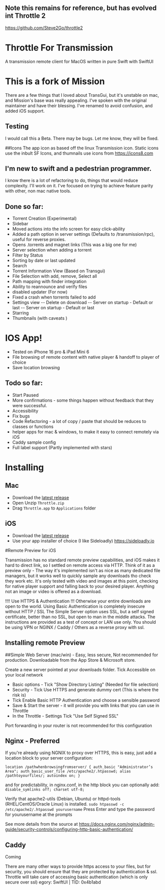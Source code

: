 ## Note this remains for reference, but has evolved int Throttle 2
https://github.com/Steve2Go/throttle2

# Throttle For Transmission

A transmission remote client for MacOS written in pure Swift with SwiftUI

# This is a fork of Mission

There are a few things that I loved about TransGui, but it's unstable on mac, and Mission's base was really appealing. I've spoken with the original maintainer and have their blessing.
I've renamed to avoid confusion, and added iOS support.

## Testing
I would call this a Beta. There may be bugs. Let me know, they will be fixed.

##Icons
The app icon as based off the linux Transmission icon.
Static icons use the inbult SF Icons, and thumnails use icons from https://icons8.com


## I'm new to swift and a pedestrian programmer.
I know there is a lot of refactoring to do, things that would reduce complexity. I'll work on it. I've focused on trying to achieve feature parity with other, non mac native tools.

## Done so far:
- Torrent Creation (Experimental)
- Sidebar
- Moved actions into the info screen for easy click-ability
- Added a path option in server settings (Defaults to /transmission/rpc), useful for reverse proxies.
- Opens .torrents and magnet links (This was a big one for me)
- Server selection when adding a torrent
- Filter by Status
- Sorting by date or last updated
- Search
- Torrent Information View (Based on Transgui)
- File Selection with add, remove, Select all
- Path mapping with finder integration
- Ability to reannounce and verify files
- disabled updater (For now)
- Fixed a crash when torrents failed to add
- Settings view
-- Delete on download
-- Server on startup - Default or last
-- Server on startup - Default or last
- Starring 
- Thumbnails (with caveats )
# IOS App!
- Tested on iPhone 16 pro & iPad Mini 6
- File browsing of remote content with native player & handoff to player of choice
- Save location browsing

## Todo so far:
- Start Paused
- More confirmations - some things happen without feedback that they were successful.
- Accessibility
- Fix bugs
- Code Refactoring - a lot of copy / paste that should be reduces to classes or functions
- helper apps for mac & windows, to make it easy to connect remotely via iOS
- Caddy sample config
- Full label support (Partly implemented with stars)

# Installing

## Mac
- Download the [latest release](https://github.com/Steve2Go/mission25/releases)
- Open Unzip `Throttle.zip`
- Drag `Throttle.app` to `Applications` folder


## iOS
- Download the [latest release](https://github.com/Steve2Go/mission25/releases)
- Use your app installer of choice (I like Sideloadly) https://sideloadly.io

#Remote Preview for iOS

Transmission has no standard remote preview capabilities, and iOS makes it hard to direct link, so I settled on remote access via HTTP.
Think of it as a preview only - The way it's implemented isn't as nice as many dedicated file managers, but it works well to quickly sample any downloads tho check they work etc. It's only tested with video and images at this point, checking for native player support and falling back to your desired player.
Anything not an image or video is offered as a download.

!!!! Use HTTPS & Authentication !!!
Otherwise your entire downloads are open to the world.
Using Basic Authentication is completely insecure without HTTP / SSL
The Simple Server option uses SSL, but a self signed certificate, better than no SSL, but open to man in the middle attacks. The instructions are provided as a test of concept or LAN use only. You should be using VPN or NGINX / Caddy / Others as a reverse proxy with ssl.

## Installing remote Preview 


##Simple Web Server (mac/win) - Easy, less secure, Not recommended for production.
Downloadable from the App Store & Microsoft store.

Create a new server pointed at your downloads folder.
Tick Accessible on your local network
- Basic options - Tick "Show Directory Listing" (Needed for file selection)
- Security - Tick Use HTTPS and generate dummy cert (This is where the risk is)
- Tick Enable Basic HTTP Authentication and choose a sensible password
- Save & Start the server - it will provide you with links that you can use in Throttle
- In the Throttle - Settings Tick "Use Self Signed SSL"

Port forwarding in your router is not recommended for this configuration

## Nginx - Preferred

If you're already using NGNIX to proxy over HTTPS, this is easy, just add a location block to your server configuration:

`location /pathwhenbrowsingfromserver/ {
        auth_basic "Administrator’s Area";
        auth_basic_user_file /etc/apache2/.htpasswd;
        alias /pathtoyourfiles/;
        autoindex on;
    }`
    
and for predictability, in nginx.conf, in the http block you can optionally add:
`disable_symlinks off;
 charset utf-8;
`
    
Verify that apache2-utils (Debian, Ubuntu) or httpd-tools (RHEL/CentOS/Oracle Linux) is installed.
`sudo htpasswd -c /etc/apache2/.htpasswd yourusername`
Press Enter and type the password for yourusername at the prompts

See more details from the source at https://docs.nginx.com/nginx/admin-guide/security-controls/configuring-http-basic-authentication/

## Caddy
Coming



There are many other ways to provide https access to your files, but for security, you should ensure that they are protected by authentication & ssl.
Throttle will take care of accessing basic authentication (which is only secure over ssl)
egory: SwiftUI | TID: 0x4b1abd
